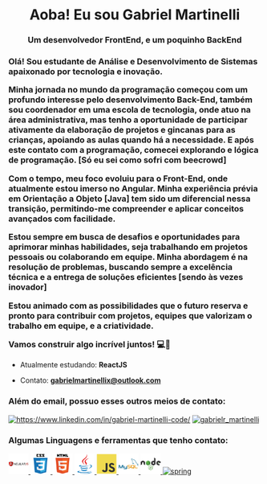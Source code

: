 <h1 align="center">Aoba! Eu sou Gabriel Martinelli</h1>
<h3 align="center">Um desenvolvedor FrontEnd, e um poquinho BackEnd</h3>

<h3>Olá! Sou estudante de Análise e Desenvolvimento de Sistemas apaixonado por tecnologia e inovação. 
  
Minha jornada no mundo da programação começou com um profundo interesse pelo desenvolvimento Back-End, também sou coordenador em uma escola de tecnologia, onde atuo na área administrativa, mas tenho a oportunidade de participar ativamente da elaboração de projetos e gincanas para as crianças, apoiando as aulas quando há a necessidade. E após este contato com a programação, comecei explorando e lógica de programação. [Só eu sei como sofri com beecrowd]

Com o tempo, meu foco evoluiu para o Front-End, onde atualmente estou imerso no Angular. Minha experiência prévia em Orientação a Objeto [Java] tem sido um diferencial nessa transição, permitindo-me compreender e aplicar conceitos avançados com facilidade.

Estou sempre em busca de desafios e oportunidades para aprimorar minhas habilidades, seja trabalhando em projetos pessoais ou colaborando em equipe. Minha abordagem é na resolução de problemas, buscando sempre a excelência técnica e a entrega de soluções eficientes [sendo às vezes inovador]

Estou animado com as possibilidades que o futuro reserva e pronto para contribuir com projetos, equipes que valorizam o trabalho em equipe, e a criatividade. 

**Vamos construir algo incrível juntos! 💻🚀**</h3>

- Atualmente estudando: **ReactJS**

- Contato: **gabrielmartinellix@outlook.com**

<h3 align="left">Além do email, possuo esses outros meios de contato:</h3>
<p align="left">
<a href="https://linkedin.com/in/https://www.linkedin.com/in/gabriel-martinelli-code/" target="blank"><img align="center" src="https://raw.githubusercontent.com/rahuldkjain/github-profile-readme-generator/master/src/images/icons/Social/linked-in-alt.svg" alt="https://www.linkedin.com/in/gabriel-martinelli-code/" height="30" width="40" /></a>
<a href="https://instagram.com/gabrielr_martinelli" target="blank"><img align="center" src="https://raw.githubusercontent.com/rahuldkjain/github-profile-readme-generator/master/src/images/icons/Social/instagram.svg" alt="gabrielr_martinelli" height="30" width="40" /></a>
</p>

<h3 align="left">Algumas Linguagens e ferramentas que tenho contato:</h3>
<p align="left"> <a href="https://angular.io" target="_blank" rel="noreferrer"> <img src="https://raw.githubusercontent.com/devicons/devicon/master/icons/angularjs/angularjs-original-wordmark.svg" alt="angularjs" width="40" height="40"/> </a> <a href="https://www.w3schools.com/css/" target="_blank" rel="noreferrer"> <img src="https://raw.githubusercontent.com/devicons/devicon/master/icons/css3/css3-original-wordmark.svg" alt="css3" width="40" height="40"/> </a> <a href="https://www.w3.org/html/" target="_blank" rel="noreferrer"> <img src="https://raw.githubusercontent.com/devicons/devicon/master/icons/html5/html5-original-wordmark.svg" alt="html5" width="40" height="40"/> </a> <a href="https://www.java.com" target="_blank" rel="noreferrer"> <img src="https://raw.githubusercontent.com/devicons/devicon/master/icons/java/java-original.svg" alt="java" width="40" height="40"/> </a> <a href="https://developer.mozilla.org/en-US/docs/Web/JavaScript" target="_blank" rel="noreferrer"> <img src="https://raw.githubusercontent.com/devicons/devicon/master/icons/javascript/javascript-original.svg" alt="javascript" width="40" height="40"/> </a> <a href="https://www.mysql.com/" target="_blank" rel="noreferrer"> <img src="https://raw.githubusercontent.com/devicons/devicon/master/icons/mysql/mysql-original-wordmark.svg" alt="mysql" width="40" height="40"/> </a> <a href="https://nodejs.org" target="_blank" rel="noreferrer"> <img src="https://raw.githubusercontent.com/devicons/devicon/master/icons/nodejs/nodejs-original-wordmark.svg" alt="nodejs" width="40" height="40"/> </a> <a href="https://spring.io/" target="_blank" rel="noreferrer"> <img src="https://www.vectorlogo.zone/logos/springio/springio-icon.svg" alt="spring" width="40" height="40"/> </a> </p>
